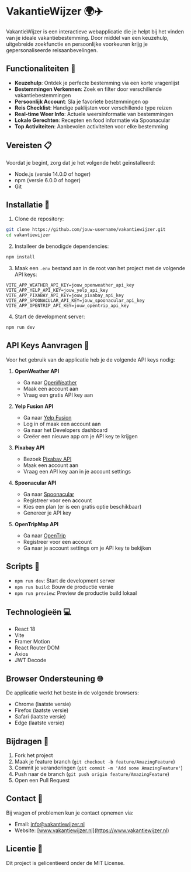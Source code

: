 # VakantieWijzer 🌍✈️

VakantieWijzer is een interactieve webapplicatie die je helpt bij het vinden van je ideale vakantiebestemming. Door middel van een keuzehulp, uitgebreide zoekfunctie en persoonlijke voorkeuren krijg je gepersonaliseerde reisaanbevelingen.

## Functionaliteiten 🌟

- **Keuzehulp**: Ontdek je perfecte bestemming via een korte vragenlijst
- **Bestemmingen Verkennen**: Zoek en filter door verschillende vakantiebestemmingen
- **Persoonlijk Account**: Sla je favoriete bestemmingen op
- **Reis Checklist**: Handige paklijsten voor verschillende type reizen
- **Real-time Weer Info**: Actuele weersinformatie van bestemmingen
- **Lokale Gerechten**: Recepten en food informatie via Spoonacular
- **Top Activiteiten**: Aanbevolen activiteiten voor elke bestemming

## Vereisten 📋

Voordat je begint, zorg dat je het volgende hebt geïnstalleerd:

- Node.js (versie 14.0.0 of hoger)
- npm (versie 6.0.0 of hoger)
- Git

## Installatie 🚀

1. Clone de repository:
```bash
git clone https://github.com/jouw-username/vakantiewijzer.git
cd vakantiewijzer
```

2. Installeer de benodigde dependencies:
```bash
npm install
```

3. Maak een `.env` bestand aan in de root van het project met de volgende API keys:
```env
VITE_APP_WEATHER_API_KEY=jouw_openweather_api_key
VITE_APP_YELP_API_KEY=jouw_yelp_api_key
VITE_APP_PIXABAY_API_KEY=jouw_pixabay_api_key
VITE_APP_SPOONACULAR_API_KEY=jouw_spoonacular_api_key
VITE_APP_OPENTRIP_API_KEY=jouw_opentrip_api_key

```

4. Start de development server:
```bash
npm run dev
```

## API Keys Aanvragen 🔑

Voor het gebruik van de applicatie heb je de volgende API keys nodig:

1. **OpenWeather API**
   - Ga naar [OpenWeather](https://openweathermap.org/api)
   - Maak een account aan
   - Vraag een gratis API key aan

2. **Yelp Fusion API**
   - Ga naar [Yelp Fusion](https://www.yelp.com/developers)
   - Log in of maak een account aan
   - Ga naar het Developers dashboard
   - Creëer een nieuwe app om je API key te krijgen

3. **Pixabay API**
   - Bezoek [Pixabay API](https://pixabay.com/api/docs/)
   - Maak een account aan
   - Vraag een API key aan in je account settings

4. **Spoonacular API**
   - Ga naar [Spoonacular](https://spoonacular.com/food-api)
   - Registreer voor een account
   - Kies een plan (er is een gratis optie beschikbaar)
   - Genereer je API key

5. **OpenTripMap API**
   - Ga naar [OpenTrip](https://dev.opentripmap.org/docs)
   - Registreer voor een account
   - Ga naar je account settings om je API key te bekijken

## Scripts 📝

- `npm run dev`: Start de development server
- `npm run build`: Bouw de productie versie
- `npm run preview`: Preview de productie build lokaal

## Technologieën 💻

- React 18
- Vite
- Framer Motion
- React Router DOM
- Axios
- JWT Decode

## Browser Ondersteuning 🌐

De applicatie werkt het beste in de volgende browsers:
- Chrome (laatste versie)
- Firefox (laatste versie)
- Safari (laatste versie)
- Edge (laatste versie)

## Bijdragen 🤝

1. Fork het project
2. Maak je feature branch (`git checkout -b feature/AmazingFeature`)
3. Commit je veranderingen (`git commit -m 'Add some AmazingFeature'`)
4. Push naar de branch (`git push origin feature/AmazingFeature`)
5. Open een Pull Request

## Contact 📧

Bij vragen of problemen kun je contact opnemen via:
- Email: info@vakantiewijzer.nl
- Website: [www.vakantiewijzer.nl](https://www.vakantiewijzer.nl)

## Licentie 📄

Dit project is gelicentieerd onder de MIT License.
